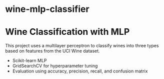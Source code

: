 # wine-mlp-classifier
# Wine Classification with MLP

This project uses a multilayer perceptron to classify wines into three types based on features from the UCI Wine dataset.

- Scikit-learn MLP  
- GridSearchCV for hyperparameter tuning  
- Evaluation using accuracy, precision, recall, and confusion matrix  

